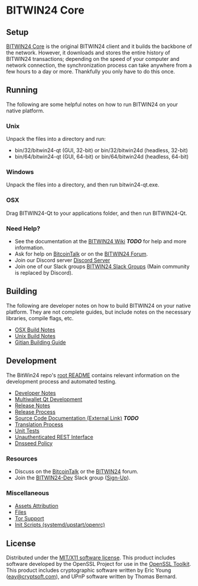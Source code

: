 BITWIN24 Core
=====================

Setup
---------------------
[BITWIN24 Core](https://BitWin24.io/wallet) is the original BITWIN24 client and it builds the backbone of the network. However, it downloads and stores the entire history of BITWIN24 transactions; depending on the speed of your computer and network connection, the synchronization process can take anywhere from a few hours to a day or more. Thankfully you only have to do this once.

Running
---------------------
The following are some helpful notes on how to run BITWIN24 on your native platform.

### Unix

Unpack the files into a directory and run:

- bin/32/bitwin24-qt (GUI, 32-bit) or bin/32/bitwin24d (headless, 32-bit)
- bin/64/bitwin24-qt (GUI, 64-bit) or bin/64/bitwin24d (headless, 64-bit)

### Windows

Unpack the files into a directory, and then run bitwin24-qt.exe.

### OSX

Drag BITWIN24-Qt to your applications folder, and then run BITWIN24-Qt.

### Need Help?

* See the documentation at the [BITWIN24 Wiki](https://en.bitcoin.it/wiki/Main_Page) ***TODO***
for help and more information.
* Ask for help on [BitcoinTalk](https://bitcointalk.org/index.php?topic=2402932) or on the [BITWIN24 Forum](http://forum.BitWin24.io/).
* Join our Discord server [Discord Server](https://discord.BitWin24.io)
* Join one of our Slack groups [BITWIN24 Slack Groups](https://BitWin24.io/slack-logins/) (Main community is replaced by Discord).

Building
---------------------
The following are developer notes on how to build BITWIN24 on your native platform. They are not complete guides, but include notes on the necessary libraries, compile flags, etc.

- [OSX Build Notes](build-osx.md)
- [Unix Build Notes](build-unix.md)
- [Gitian Building Guide](gitian-building.md)

Development
---------------------
The BitWin24 repo's [root README](https://github.com/BITWIN24-Project/BITWIN24/blob/master/README.md) contains relevant information on the development process and automated testing.

- [Developer Notes](developer-notes.md)
- [Multiwallet Qt Development](multiwallet-qt.md)
- [Release Notes](release-notes.md)
- [Release Process](release-process.md)
- [Source Code Documentation (External Link)](https://dev.visucore.com/bitcoin/doxygen/) ***TODO***
- [Translation Process](translation_process.md)
- [Unit Tests](unit-tests.md)
- [Unauthenticated REST Interface](REST-interface.md)
- [Dnsseed Policy](dnsseed-policy.md)

### Resources

* Discuss on the [BitcoinTalk](https://bitcointalk.org/index.php?topic=1262920.0) or the [BITWIN24](http://forum.BitWin24.io/) forum.
* Join the [BITWIN24-Dev](https://bitwin24-dev.slack.com/) Slack group ([Sign-Up](https://bitwin24-dev.herokuapp.com/)).

### Miscellaneous
- [Assets Attribution](assets-attribution.md)
- [Files](files.md)
- [Tor Support](tor.md)
- [Init Scripts (systemd/upstart/openrc)](init.md)

License
---------------------
Distributed under the [MIT/X11 software license](http://www.opensource.org/licenses/mit-license.php).
This product includes software developed by the OpenSSL Project for use in the [OpenSSL Toolkit](https://www.openssl.org/). This product includes
cryptographic software written by Eric Young ([eay@cryptsoft.com](mailto:eay@cryptsoft.com)), and UPnP software written by Thomas Bernard.
